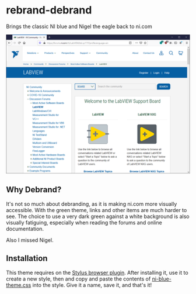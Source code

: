 # rebrand-debrand
Brings the classic NI blue and Nigel the eagle back to ni.com

![NI Blue Theme](./ni-blue-theme-forum.png?raw=true "NI Blue Theme")

## Why Debrand?
It's not so much about debranding, as it is making ni.com more visually accessible. With the green theme, links and other items are much harder to see. The choice to use a very dark green against a white background is also visually fatiguing, especially when reading the forums and online documentation.

Also I missed Nigel.

## Installation
This theme requires on the [Stylus browser plugin](https://add0n.com/stylus.html). After installing it, use it to create a new style, then and copy and paste the contents of [ni-blue-theme.css](https://github.com/dataflowg/rebrand-debrand/raw/master/ni-blue-theme.css) into the style. Give it a name, save it, and that's it!
